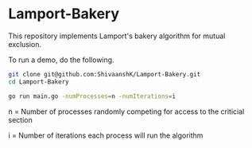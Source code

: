 # Lamport-Bakery

This repository implements Lamport's bakery algorithm for mutual exclusion.

To run a demo, do the following.

```bash
git clone git@github.com:ShivaanshK/Lamport-Bakery.git
cd Lamport-Bakery
```
```bash
go run main.go -numProcesses=n -numIterations=i
```
n = Number of processes randomly competing for access to the criticial section

i = Number of iterations each process will run the algorithm
